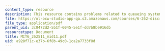 ```yaml
---
content_type: resource
description: This resource contains problems related to queueing system.
file: https://ol-ocw-studio-app-qa.s3.amazonaws.com/courses/6-262-discrete-stochastic-processes-spring-2011/a928f71ce37b6f8b49c01ca2a7733f8d_MIT6_262S11_mid11.pdf
file_type: application/pdf
parent_uid: 3c0472d2-5b1f-6045-5e1f-dd7b8be916db
resourcetype: Document
title: MIT6_262S11_mid11.pdf
uid: a928f71c-e37b-6f8b-49c0-1ca2a7733f8d
---
```

